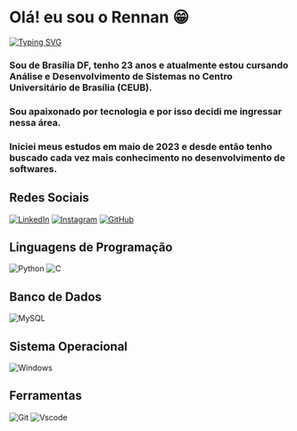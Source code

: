 # Olá! eu sou o Rennan 😁

[![Typing SVG](https://readme-typing-svg.herokuapp.com/?color=fff&size=35&center=true&vCenter=true&width=1000&lines=Bem+vindo+ao+meu+perfil+do+GitHub!+:%29)](https://git.io/typing-svg)

### Sou de Brasília DF, tenho 23 anos e atualmente estou cursando Análise e Desenvolvimento de Sistemas no Centro Universitário de Brasília (CEUB).

### Sou apaixonado por tecnologia e por isso decidi me ingressar nessa área.

### Iniciei meus estudos em maio de 2023 e desde então tenho buscado cada vez mais conhecimento no desenvolvimento de softwares.

## Redes Sociais
[![LinkedIn](https://img.shields.io/badge/LinkedIn-0077B5?style=for-the-badge&logo=linkedin&logoColor=fff)](https://www.linkedin.com/in/rennan-a-b22a37138/) [![Instagram](https://img.shields.io/badge/Instagram-%23E4405F?style=for-the-badge&logo=instagram&logoColor=fff)](https://www.instagram.com/rennan_silva16/) [![GitHub](https://img.shields.io/badge/GitHub-100000?style=for-the-badge&logo=github&logoColor=white)](https://github.com/rennansilva16)

## Linguagens de Programação
![Python](https://img.shields.io/badge/python-3670A0?style=for-the-badge&logo=python&logoColor=ffdd54) ![C](https://img.shields.io/badge/C-00599C?style=for-the-badge&logo=c&logoColor=white)

## Banco de Dados
![MySQL](https://img.shields.io/badge/MySQL-00000F?style=for-the-badge&logo=mysql&logoColor=white)

## Sistema Operacional
![Windows](https://img.shields.io/badge/Windows-000?style=for-the-badge&logo=windows&logoColor=2CA5E0)

## Ferramentas 
![Git](https://img.shields.io/badge/GIT-E44C30?style=for-the-badge&logo=git&logoColor=white) ![Vscode](https://img.shields.io/badge/Vscode-007ACC?style=for-the-badge&logo=visual-studio-code&logoColor=white)
